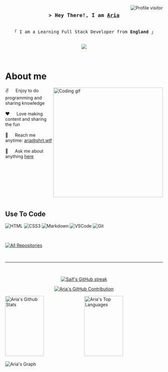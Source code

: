 <!--
<h2 align="center">
  Welcome to Aria World!
  <img src="https://media.giphy.com/media/hvRJCLFzcasrR4ia7z/giphy.gif" width="28">
</h2>
-->

<!--
<p align="center">
  <a href="https://github.com/AriasADev"><img src="https://readme-typing-svg.herokuapp.com/?lines=Self%20Taught%20Programmer;Front%20End%20Developer;1.5%2B%20years%20of%20coding%20experience;Always%20learning%20new%20things&center=true&width=380&height=45"></a>
</p>

 -->

<a href="https://komarev.com/ghpvc/?username=AriasADev">
  <img align="right" src="https://komarev.com/ghpvc/?username=AriasADev&label=Visitors&color=0e75b6&style=flat" alt="Profile visitor" />
</a>

<!-- Intro  -->
<h3 align="center">
        <samp>&gt; Hey There!, I am
                <b><a target="_blank" href="https://twitter.com/AriasACutie">Aria</a></b>
        </samp>
</h3>


<p align="center"> 
  <samp>
    <br>
    「 I am a Learning Full Stack Developer from <b>England</b> 」
    <br>
    <br>
  </samp>
</p>

<p align="center">
 <a href="https://twitter.com/AriasACutie" target="_blank">
  <img src="https://img.shields.io/badge/Twitter-1DA1F2?style=for-the-badge&logo=twitter&logoColor=white" />
 </a>
</p>
<br />

<!-- About Section -->
 # About me
 
<p>
 <img align="right" width="350" src="https://media.giphy.com/media/v1.Y2lkPTc5MGI3NjExbzMwbGxiYW9rOXM5eHZyejFkZnlvdmZpOWoyaGlwaDc3MG1vajMyYyZlcD12MV9pbnRlcm5hbF9naWZfYnlfaWQmY3Q9Zw/64pRj2UItv4pDgP3a5/giphy.gif" alt="Coding gif" />
  
 ✌️ &emsp; Enjoy to do programming and sharing knowledge <br/><br/>
 ❤️ &emsp; Love making content and sharing the fun<br/><br/>
 📧 &emsp; Reach me anytime: <a href="mailto:Aria@shrt.wtf">aria@shrt.wtf</a> <br/><br/>
 💬 &emsp; Ask me about anything [here](https://github.com/AriasADev/AriasADev/issues)

</p>

<br/>
<br/>
<br/>
<br/>
<br/>
<br/>
<br/>



## Use To Code


![HTML](https://img.shields.io/badge/HTML5-E34F26?style=for-the-badge&logo=html5&logoColor=white)
![CSS3](https://img.shields.io/badge/CSS3-1572B6?style=for-the-badge&logo=css3&logoColor=white)
![Markdown](https://img.shields.io/badge/Markdown-000000?style=for-the-badge&logo=markdown&logoColor=white)
![VSCode](https://img.shields.io/badge/Visual_Studio-0078d7?style=for-the-badge&logo=visual%20studio&logoColor=white)
![Git](https://img.shields.io/badge/Git-F05032?style=for-the-badge&logo=git&logoColor=white)


<br/>

<p align="left">
  <a href="https://github.com/AriasADev?tab=repositories" target="_blank"><img alt="All Repositories" title="All Repositories" src="https://img.shields.io/badge/-All%20Repos-2962FF?style=for-the-badge&logo=koding&logoColor=white"/></a>
</p>

<br/>
<hr/>
<br/>

<p align="center">
  <a href="https://github.com/AriasADev">
    <img src="https://github-readme-streak-stats.herokuapp.com/?user=AriasADev&theme=radical&border=7F3FBF&background=0D1117" alt="Saif's GitHub streak"/>
  </a>
</p>

<p align="center">
  <a href="https://github.com/AriasADev">
    <img src="https://github-profile-summary-cards.vercel.app/api/cards/profile-details?username=AriasADev&theme=radical" alt="Aria's GitHub Contribution"/>
  </a>
</p>

<a> 
    <a href="https://github.com/AriasADev"><img alt="Aria's Github Stats" src="https://denvercoder1-github-readme-stats.vercel.app/api?username=AriasADev&show_icons=true&count_private=true&theme=react&border_color=7F3FBF&bg_color=0D1117&title_color=F85D7F&icon_color=F8D866" height="192px" width="49.5%"/></a>
  <a href="https://github.com/AriasADev"><img alt="Aria's Top Languages" src="https://denvercoder1-github-readme-stats.vercel.app/api/top-langs/?username=AriasADev&langs_count=8&layout=compact&theme=react&border_color=7F3FBF&bg_color=0D1117&title_color=F85D7F&icon_color=F8D866" height="192px" width="49.5%"/></a>
  <br/>
</a>


![Aria's Graph](https://github-readme-activity-graph.vercel.app/graph?username=AriasADev&custom_title=Aria's%20GitHub%20Activity%20Graph&bg_color=0D1117&color=7F3FBF&line=7F3FBF&point=7F3FBF&area_color=FFFFFF&title_color=FFFFFF&area=true)
